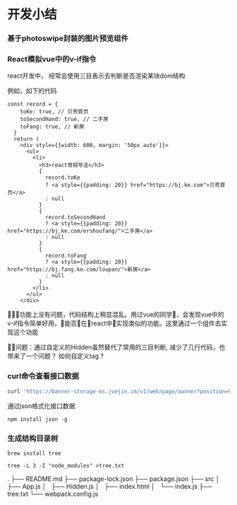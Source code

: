 #  开发小结

### 基于photoswipe封装的图片预览组件

### React模拟vue中的v-if指令

react开发中， 经常会使用三目表示去判断是否渲染某块dom结构

例如，如下的代码

```
const record = {
    toKe: true, // 贝壳首页
    toSecondHand: true, // 二手房
    toFang: true, // 新房
  }
  return (
    <div style={{width: 600, margin: '50px auto'}}>
      <ul>
        <li>
          <h3>react常规写法</h3>
          {
            record.toKe
            ? <a style={{padding: 20}} href="https://bj.ke.com">贝壳首页</a>
            : null
          }
          {
            record.toSecondHand
            ? <a style={{padding: 20}} href="https://bj.ke.com/ershoufang/">二手房</a>
            : null
          }
          {
            record.toFang
            ? <a style={{padding: 20}} href="https://bj.fang.ke.com/loupan/">新房</a>
            : null
          }
        </li>
      </ul>
    </div>
```
功能上没有问题，代码结构上稍显混乱。用过vue的同学，会发现vue中的v-if指令简单好用，能否在react中实现类似的功能。这里通过一个组件去实现这个功能

问题：通过自定义的Hidden虽然替代了常用的三目判断, 减少了几行代码，也带来了一个问题？ 如何自定义tag ?

### curl命令查看接口数据

```bash
curl 'https://banner-storage-ms.juejin.im/v1/web/page/aanner?position=hero&platform=web&page=0&pageSize=20&src=web' -H 'Pragma: no-cache' -H 'Origin: https://juejin.im' -H 'Accept-Encoding: gzip, deflate, br' -H 'Accept-Language: zh-CN,zh;q=0.9,en;q=0.8' -H 'User-Agent: Mozilla/5.0 (Macintosh; Intel Mac OS X 10_14_0) AppleWebKit/537.36 (KHTML, like Gecko) Chrome/70.0.3538.77 Safari/537.36' -H 'Accept: */*' -H 'Referer: https://juejin.im/?utm_source=gold_browser_extension' -H 'Connection: keep-alive' -H 'Cache-Control: no-cache' --compressed
```

通过json格式化接口数据

```
npm install json -g
```
### 生成结构目录树

```
brew install tree
```
```
tree -L 3 -I "node_modules" >tree.txt
```
.
├── README.md
├── package-lock.json
├── package.json
├── src
│   ├── App.js
│   ├── Hidden.js
│   ├── index.html
│   └── index.js
├── tree.txt
└── webpack.config.js

